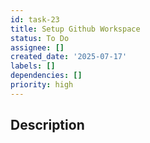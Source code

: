 ```yaml
---
id: task-23
title: Setup Github Workspace
status: To Do
assignee: []
created_date: '2025-07-17'
labels: []
dependencies: []
priority: high
---
```


## Description
